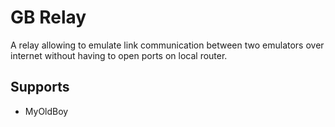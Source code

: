 # GB Relay

A relay allowing to emulate link communication between two emulators over internet without having to open ports on local router. 

## Supports

* MyOldBoy